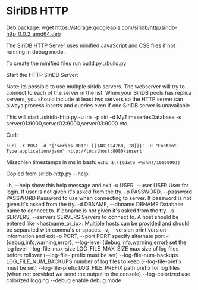SiriDB HTTP
===========

Deb package:
wget https://storage.googleapis.com/siridb/http/siridb-http_0.0.2_amd64.deb

The SiriDB HTTP Server uses minified JavaScript and CSS files if not running in debug mode.

To create the minified files run build.py
./build.py


Start the HTTP SiriDB Server:

Note: its possible to use multiple siridb servers. The webserver will try to connect to each of the server
in the list. When your SiriDB pools has replica servers, you should include at least two servers so the HTTP server
can always process inserts and queries even if one SiriDB server is unavailable.

This will start
./siridb-http.py -u iris -p siri -d MyTimeseriesDatabase -s server01:9000,server02:9000,server03:9000 etc.




Curl:

```
curl -X POST -d '{"series-001": [[1481124760, 18]]}' -H "Content-Type:application/json" http://localhost:8080/insert
```


Misschien timestamps in ms in bash: `echo $(($(date +%s%N)/1000000))`

Copied from siridb-http.py --help:

  -h, --help            show this help message and exit
  -u USER, --user USER  User for login. If user is not given it's asked from
                        the tty.
  -p PASSWORD, --password PASSWORD
                        Password to use when connecting to server. If password
                        is not given it's asked from the tty.
  -d DBNAME, --dbname DBNAME
                        Database name to connect to. If dbname is not given
                        it's asked from the tty.
  -s SERVERS, --servers SERVERS
                        Servers to connect to. A host should be entered like
                        <hostname_or_ip>:<port> Multiple hosts can be provided
                        and should be separated with comma's or spaces.
  -v, --version         print version information and exit
  -o PORT, --port PORT  specify alternate port
  -l {debug,info,warning,error}, --log-level {debug,info,warning,error}
                        set the log level
  --log-file-max-size LOG_FILE_MAX_SIZE
                        max size of log files before rollover (--log-file-
                        prefix must be set)
  --log-file-num-backups LOG_FILE_NUM_BACKUPS
                        number of log files to keep (--log-file-prefix must be
                        set)
  --log-file-prefix LOG_FILE_PREFIX
                        path prefix for log files (when not provided we send
                        the output to the console)
  --log-colorized       use colorized logging
  --debug               enable debug mode

